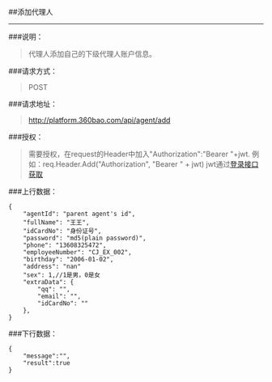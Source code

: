 ##添加代理人

------------
###说明：
> 代理人添加自己的下级代理人账户信息。

###请求方式：
> POST

###请求地址：
> http://platform.360bao.com/api/agent/add

###授权：
> 需要授权，在request的Header中加入"Authorization":"Bearer "+jwt.
  例如：req.Header.Add("Authorization", "Bearer " + jwt)
  jwt通过[登录接口获取](https://github.com/360bao/Manual/blob/master/%E5%BC%80%E6%94%BE%E5%B9%B3%E5%8F%B0/%E9%94%80%E5%94%AE%E7%AE%A1%E7%90%86api/v4/%E8%B4%A6%E5%8F%B7%E6%8E%A7%E5%88%B6/%E7%99%BB%E5%BD%95.md)

  
###上行数据：
```
{
    "agentId": "parent agent's id",
    "fullName": "王王",
    "idCardNo": "身份证号",
    "password": "md5(plain password)",
    "phone": "13608325472",
    "employeeNumber": "CJ_EX_002",
    "birthday": "2006-01-02",
    "address": "nan"
    "sex": 1,//1是男，0是女
    "extraData": {
        "qq": "",
        "email": "",
        "idCardNo": ""
    },
}

```

###下行数据：
```
{
    "message":"",
    "result":true
}
```


